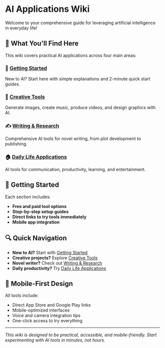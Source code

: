 # AI Applications Wiki

Welcome to your comprehensive guide for leveraging artificial intelligence in everyday life!

## 🎯 What You'll Find Here

This wiki covers practical AI applications across four main areas:

### 🚀 [Getting Started](/getting-started/)
New to AI? Start here with simple explanations and 2-minute quick start guides.

### 🎨 [Creative Tools](/creative/)
Generate images, create music, produce videos, and design graphics with AI.

### ✍️ [Writing & Research](/writing/)
Comprehensive AI tools for novel writing, from plot development to publishing.

### 🏠 [Daily Life Applications](/daily-life/)
AI tools for communication, productivity, learning, and entertainment.

## 🚀 Getting Started

Each section includes:
- **Free and paid tool options**
- **Step-by-step setup guides**
- **Direct links to try tools immediately**
- **Mobile app integration**

## 🔍 Quick Navigation

- **New to AI?** Start with [Getting Started](/getting-started/)
- **Creative projects?** Explore [Creative Tools](/creative/)
- **Novel writer?** Check out [Writing & Research](/writing/)
- **Daily productivity?** Try [Daily Life Applications](/daily-life/)

## 📱 Mobile-First Design

All tools include:
- Direct App Store and Google Play links
- Mobile-optimized interfaces
- Voice and camera integration tips
- One-click access to try everything

---

*This wiki is designed to be practical, accessible, and mobile-friendly. Start experimenting with AI tools in minutes, not hours.*